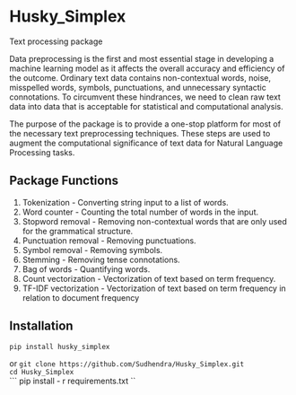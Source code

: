 # Husky_Simplex
Text processing package

Data preprocessing is the first and most essential stage in developing a machine learning
model as it affects the overall accuracy and efficiency of the outcome. Ordinary text data
contains non-contextual words, noise, misspelled words, symbols, punctuations, and
unnecessary syntactic connotations. To circumvent these hindrances, we need to clean
raw text data into data that is acceptable for statistical and computational analysis.

The purpose of the package is to provide a one-stop platform for most of the necessary
text preprocessing techniques. These steps are used to augment the computational
significance of text data for Natural Language Processing tasks.

## Package Functions
1. Tokenization - Converting string input to a list of words.
2. Word counter - Counting the total number of words in the input.
3. Stopword removal - Removing non-contextual words that are only used for the
grammatical structure.
4. Punctuation removal - Removing punctuations.
5. Symbol removal - Removing symbols.
6. Stemming - Removing tense connotations.
7. Bag of words - Quantifying words.
8. Count vectorization - Vectorization of text based on term frequency.
9. TF-IDF vectorization - Vectorization of text based on term frequency in relation to
document frequency

## Installation
``` pip install husky_simplex ```

or 
``` git clone https://github.com/Sudhendra/Husky_Simplex.git ```<br />
``` cd Husky_Simplex ```<br />
``` pip install - r requirements.txt ``
